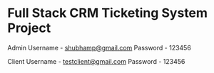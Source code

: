 # Full Stack CRM Ticketing System Project

Admin
Username - shubhamp@gmail.com
Password - 123456

Client 
Username - testclient@gmail.com
Password - 123456
